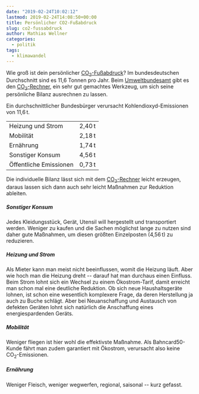 ```yaml
---
date: "2019-02-24T10:02:12"
lastmod: 2019-02-24T14:08:50+00:00
title: Persönlicher CO2-Fußabdruck
slug: co2-fussabdruck
author: Mathias Wellner
categories:
  - politik
tags:
  - klimawandel
---
```

Wie groß ist dein persönlicher [CO<sub>2</sub>-Fußabdruck](https://de.wikipedia.org/wiki/CO2-Bilanz)? Im bundesdeutschen Durchschnitt sind es 11,6 Tonnen pro Jahr. Beim [Umweltbundesamt](https://www.umweltbundesamt.de/) gibt es den [CO<sub>2</sub>-Rechner](http://www.uba.co2-rechner.de), ein sehr gut gemachtes Werkzeug, um sich seine persönliche Bilanz ausrechnen zu lassen. 
<!--more-->

Ein durchschnittlicher Bundesbürger verursacht Kohlendioxyd-Emissionen von 11,6&thinsp;t. 

<div class="row">
  <div class="col-12 col-md-8 col-lg-6">
    <table class="table table-striped">
      <tr>
        <td>Heizung und Strom</td>
        <td>2,40&thinsp;t</td>
      </tr>
      <tr>
        <td>Mobilität</td>
        <td>2,18&thinsp;t</td>
      </tr>
      <tr>
        <td>Ernährung</td>
        <td>1,74&thinsp;t</td>
      </tr>
      <tr>
        <td>Sonstiger Konsum</td>
        <td>4,56&thinsp;t</td>
      </tr>
      <tr>
        <td>Öffentliche Emissionen</td>
        <td>0,73&thinsp;t</td>
      </tr>
    </table>
  </div>
</div>

Die individuelle Bilanz lässt sich mit dem [CO<sub>2</sub>-Rechner](http://www.uba.co2-rechner.de) leicht erzeugen, daraus lassen sich dann auch sehr leicht Maßnahmen zur Reduktion ableiten. 

##### Sonstiger Konsum

Jedes Kleidungsstück, Gerät, Utensil will hergestellt und transportiert werden. Weniger zu kaufen und die Sachen möglichst lange zu nutzen sind daher gute Maßnahmen, um diesen größten Einzelposten (4,56&thinsp;t) zu reduzieren.

##### Heizung und Strom

Als Mieter kann man meist nicht beeinflussen, womit die Heizung läuft. Aber wie hoch man die Heizung dreht -- darauf hat man durchaus einen Einfluss. Beim Strom lohnt sich ein Wechsel zu einem Ökostrom-Tarif, damit erreicht man schon mal eine deutliche Reduktion. Ob sich neue Haushaltsgeräte lohnen, ist schon eine wesentlich komplexere Frage, da deren Herstellung ja auch zu Buche schlägt. Aber bei Neuanschaffung und Austausch von defekten Geräten lohnt sich natürlich die Anschaffung eines energiespardenden Geräts. 

##### Mobilität

Weniger fliegen ist hier wohl die effektivste Maßnahme. Als Bahncard50-Kunde fährt man zudem garantiert mit Ökostrom, verursacht also keine CO<sub>2</sub>-Emissionen. 

##### Ernährung

Weniger Fleisch, weniger wegwerfen, regional, saisonal -- kurz gefasst.

